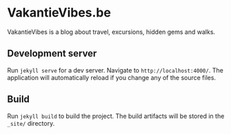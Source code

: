 # VakantieVibes.be

VakantieVibes is a blog about travel, excursions, hidden gems and walks.

## Development server

Run `jekyll serve` for a dev server. Navigate to `http://localhost:4000/`. The application will automatically reload if you change any of the source files.

## Build

Run `jekyll build` to build the project. The build artifacts will be stored in the `_site/` directory.
